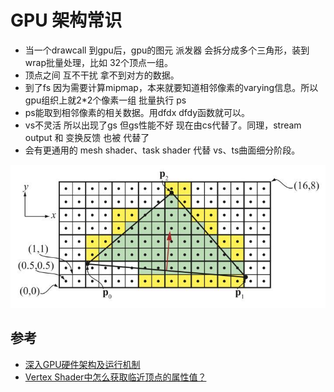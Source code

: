 # GPU 架构常识

+ 当一个drawcall 到gpu后，gpu的图元 派发器 会拆分成多个三角形，装到wrap批量处理，比如 32个顶点一组。
+ 顶点之间 互不干扰 拿不到对方的数据。
+ 到了fs 因为需要计算mipmap，本来就要知道相邻像素的varying信息。所以gpu组织上就2*2个像素一组 批量执行 ps
+ ps能取到相邻像素的相关数据。用dfdx dfdy函数就可以。
+ vs不灵活 所以出现了gs 但gs性能不好 现在由cs代替了。同理，stream output 和 变换反馈 也被 代替了
+ 会有更通用的 mesh shader、task shader 代替 vs、ts曲面细分阶段。


![](../img/m_a5e067d1e9ad6bfa2032a6d06fdb2c15_r.jpeg)

## 参考

+ [深入GPU硬件架构及运行机制](https://zhuanlan.zhihu.com/p/357112957)
+ [Vertex Shader中怎么获取临近顶点的属性值？](https://www.zhihu.com/question/516695017/answer/2356701024?utm_campaign=&utm_medium=social&utm_oi=40932619583488&utm_psn=1540417153802473473&utm_source=qq)